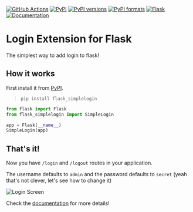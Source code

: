 [![GitHub Actions](https://github.com/flask-extensions/Flask-SimpleLogin/workflows/Tests/badge.svg)](https://github.com/flask-extensions/Flask-SimpleLogin/actions/workflows/tests.yml)
[![PyPI](https://img.shields.io/pypi/v/flask_simplelogin.svg?style=flat-square)](https://pypi.org/project/flask_simplelogin/)
[![PyPI versions](https://img.shields.io/pypi/pyversions/flask_simplelogin.svg?style=flat-square)](https://pypi.org/project/flask_simplelogin/)
[![PyPI formats](https://img.shields.io/pypi/format/flask_simplelogin.svg?style=flat-square)](https://pypi.org/project/flask_simplelogin/)
[![Flask](https://img.shields.io/badge/Flask-Extension-blue.svg?style=flat-square)](https://github.com/pallets/flask)
[![Documentation](https://readthedocs.org/projects/flask-simple-login/badge/?version=latest)](https://flask-simple-login.readthedocs.io/en/latest/?badge=latest)

# Login Extension for Flask

The simplest way to add login to flask!

## How it works

First install it from [PyPI](https://pypi.org/project/flask_simplelogin/).

> `pip install flask_simplelogin`

```python
from flask import Flask
from flask_simplelogin import SimpleLogin

app = Flask(__name__)
SimpleLogin(app)
```

## **That's it!**

Now you have `/login` and `/logout` routes in your application.

The username defaults to `admin` and the password defaults to `secret` (yeah that's not clever, let's see how to change it)

![Login Screen](/login_screen.png)

Check the [documentation](https://flask-simple-login.readthedocs.io/en/latest/?badge=latest) for more details!
